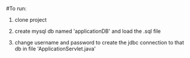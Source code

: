 #To run:

1) clone project
   
2) create mysql db named 'applicationDB' and load the .sql file

3) change username and password to create the jdbc connection to that db in file 'ApplicationServlet.java'
